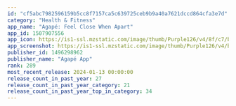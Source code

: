 ```yaml
---
id: "cf5abc7982596159b5cc8f7157ca5c639725ceb9b9a40a7621dccd864cfa3e7d"
category: "Health & Fitness"
app_name: "Agapé: Feel Close When Apart"
app_id: 1507907556
app_icon: https://is1-ssl.mzstatic.com/image/thumb/Purple126/v4/8f/c7/b5/8fc7b57c-a92a-7f2a-f893-d33e0e1d0674/AppIcon-0-0-1x_U007emarketing-0-10-0-85-220.png/1024x1024bb.png
app_screenshot: https://is1-ssl.mzstatic.com/image/thumb/Purple126/v4/bc/25/f0/bc25f090-339b-8ca7-191f-98792abb05c5/36fe88ac-343c-4ab7-b097-600f8e89d509_Agape_U0301_Mockup1x.png/1242x2688bb.png
publisher_id: 1496298962
publisher_name: "Agapé App"
rank: 289
most_recent_release: 2024-01-13 00:00:00
release_count_in_past_year: 27
release_count_in_past_year_category: 21
release_count_in_past_year_top_in_category: 34
---
```


